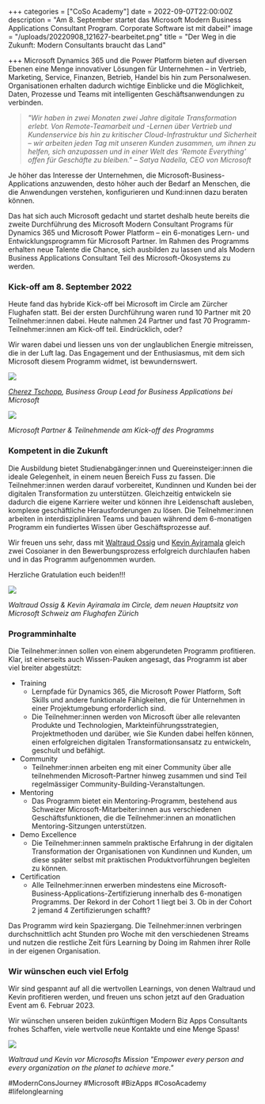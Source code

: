 +++
categories = ["CoSo Academy"]
date = 2022-09-07T22:00:00Z
description = "Am 8. September startet das Microsoft Modern Business Applications Consultant Program. Corporate Software ist mit dabei!"
image = "/uploads/20220908_121627-bearbeitet.png"
title = "Der Weg in die Zukunft: Modern Consultants braucht das Land"

+++
Microsoft Dynamics 365 und die Power Platform bieten auf diversen Ebenen eine Menge innovativer Lösungen für Unternehmen – in Vertrieb, Marketing, Service, Finanzen, Betrieb, Handel bis hin zum Personalwesen. Organisationen erhalten dadurch wichtige Einblicke und die Möglichkeit, Daten, Prozesse und Teams mit intelligenten Geschäftsanwendungen zu verbinden.

> _"Wir haben in zwei Monaten zwei Jahre digitale Transformation erlebt. Von Remote-Teamarbeit und -Lernen über Vertrieb und Kundenservice bis hin zu kritischer Cloud-Infrastruktur und Sicherheit – wir arbeiten jeden Tag mit unseren Kunden zusammen, um ihnen zu helfen, sich anzupassen und in einer Welt des ‘Remote Everything’ offen für Geschäfte zu bleiben." – Satya Nadella, CEO von Microsoft_

Je höher das Interesse der Unternehmen, die Microsoft-Business-Applications anzuwenden, desto höher auch der Bedarf an Menschen, die die Anwendungen verstehen, konfigurieren und Kund:innen dazu beraten können.

Das hat sich auch Microsoft gedacht und startet deshalb heute bereits die zweite Durchführung des Microsoft Modern Consultant Programs für Dynamics 365 und Microsoft Power Platform – ein 6-monatiges Lern- und Entwicklungsprogramm für Microsoft Partner. Im Rahmen des Programms erhalten neue Talente die Chance, sich ausbilden zu lassen und als Modern Business Applications Consultant Teil des Microsoft-Ökosystems zu werden.

### Kick-off am 8. September 2022

Heute fand das hybride Kick-off bei Microsoft im Circle am Zürcher Flughafen statt. Bei der ersten Durchführung waren rund 10 Partner mit 20 Teilnehmer:innen dabei. Heute nahmen 24 Partner und fast 70 Programm-Teilnehmer:innen am Kick-off teil. Eindrücklich, oder?

Wir waren dabei und liessen uns von der unglaublichen Energie mitreissen, die in der Luft lag. Das Engagement und der Enthusiasmus, mit dem sich Microsoft diesem Programm widmet, ist bewundernswert.

![](/uploads/kick-off-cherez-tschopp.jpg)

[_Cherez Tschopp_](https://ch.linkedin.com/in/cherez-tschopp)_, Business Group Lead for Business Applications bei Microsoft_

![](/uploads/kick-off-teilnehmer.jpg)

_Microsoft Partner & Teilnehmende am Kick-off des Programms_

### Kompetent in die Zukunft

Die Ausbildung bietet Studienabgänger:innen und Quereinsteiger:innen die ideale Gelegenheit, in einem neuen Bereich Fuss zu fassen. Die Teilnehmer:innen werden darauf vorbereitet, Kundinnen und Kunden bei der digitalen Transformation zu unterstützen. Gleichzeitig entwickeln sie dadurch die eigene Karriere weiter und können ihre Leidenschaft ausleben, komplexe geschäftliche Herausforderungen zu lösen. Die Teilnehmer:innen arbeiten in interdisziplinären Teams und bauen während dem 6-monatigen Programm ein fundiertes Wissen über Geschäftsprozesse auf.

Wir freuen uns sehr, dass mit [Waltraud Ossig](https://www.corporatesoftware.ch/team/waltraud-ossig/) und [Kevin Ayiramala](https://www.corporatesoftware.ch/team/kevin-ayiramala/) gleich zwei Cosoianer in den Bewerbungsprozess erfolgreich durchlaufen haben und in das Programm aufgenommen wurden.

Herzliche Gratulation euch beiden!!!

![](/uploads/waltraud-kevin-microsoft.png)

_Waltraud Ossig & Kevin Ayiramala im Circle, dem neuen Hauptsitz von Microsoft Schweiz am Flughafen Zürich_

### Programminhalte

Die Teilnehmer:innen sollen von einem abgerundeten Programm profitieren. Klar, ist einerseits auch Wissen-Pauken angesagt, das Programm ist aber viel breiter abgestützt:

* Training
  * Lernpfade für Dynamics 365, die Microsoft Power Platform, Soft Skills und andere funktionale Fähigkeiten, die für Unternehmen in einer Projektumgebung erforderlich sind.
  * Die Teilnehmer:innen werden von Microsoft über alle relevanten Produkte und Technologien, Markteinführungsstrategien, Projektmethoden und darüber, wie Sie Kunden dabei helfen können, einen erfolgreichen digitalen Transformationsansatz zu entwickeln, geschult und befähigt.
* Community
  * Teilnehmer:innen arbeiten eng mit einer Community über alle teilnehmenden Microsoft-Partner hinweg zusammen und sind Teil regelmässiger Community-Building-Veranstaltungen.
* Mentoring
  * Das Programm bietet ein Mentoring-Programm, bestehend aus Schweizer Microsoft-Mitarbeiter:innen aus verschiedenen Geschäftsfunktionen, die die Teilnehmer:innen an monatlichen Mentoring-Sitzungen unterstützen.
* Demo Excellence
  * Die Teilnehmer:innen sammeln praktische Erfahrung in der digitalen Transformation der Organisationen von Kundinnen und Kunden, um diese später selbst mit praktischen Produktvorführungen begleiten zu können.
* Certification
  * Alle Teilnehmer:innen erwerben mindestens eine Microsoft-Business-Applications-Zertifizierung innerhalb des 6-monatigen Programms. Der Rekord in der Cohort 1 liegt bei 3. Ob in der Cohort 2 jemand 4 Zertifizierungen schafft?

Das Programm wird kein Spaziergang. Die Teilnehmer:innen verbringen durchschnittlich acht Stunden pro Woche mit den verschiedenen Streams und nutzen die restliche Zeit fürs Learning by Doing im Rahmen ihrer Rolle in der eigenen Organisation.

### Wir wünschen euch viel Erfolg

Wir sind gespannt auf all die wertvollen Learnings, von denen Waltraud und Kevin profitieren werden, und freuen uns schon jetzt auf den Graduation Event am 6. Februar 2023.

Wir wünschen unseren beiden zukünftigen Modern Biz Apps Consultants frohes Schaffen, viele wertvolle neue Kontakte und eine Menge Spass!

![](/uploads/20220908_121627-bearbeitet.png)

_Waltraud und Kevin vor Microsofts Mission "Empower every person and every organization on the planet to achieve more."_

\#ModernConsJourney #Microsoft #BizApps #CosoAcademy #lifelonglearning